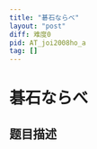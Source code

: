 ```yaml
---
title: "碁石ならべ"
layout: "post"
diff: 难度0
pid: AT_joi2008ho_a
tag: []
---
```


# 碁石ならべ

## 题目描述

[problemUrl]: https://atcoder.jp/contests/joi2008ho/tasks/joi2008ho_a



